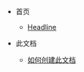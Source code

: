 * 首页

  

  * [Headline](/creating-documents-with-docify/#headline "Docsify文档创建")

    

* 此文档

  

  * [如何创建此文档](/creating-documents-with-docify/如何创建此文档/如何创建此文档#如何创建此文档 "Docsify文档创建 - 如何创建此文档")

